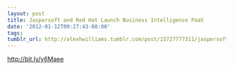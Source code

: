 ```yaml
---
layout: post
title: Jaspersoft and Red Hat Launch Business Intelligence PaaS
date: '2012-01-12T09:27:43-08:00'
tags: 
tumblr_url: http://alexhwilliams.tumblr.com/post/15727777311/jaspersoft-and-red-hat-launch-business-intelligence
---
```

<p><a href="http://bit.ly/y6Maee">http://bit.ly/y6Maee</a></p>
